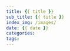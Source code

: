 ```yaml
---
title: {{ title }}
sub_title: {{ title }}
index_img: /images/
date: {{ date }}
categories:
tags:
---
```

